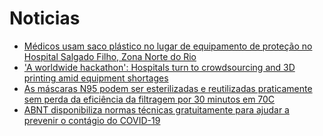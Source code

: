 # Noticias
  - [Médicos usam saco plástico no lugar de equipamento de proteção no Hospital Salgado Filho, Zona Norte do Rio](https://g1.globo.com/rj/rio-de-janeiro/noticia/2020/03/20/medicos-usam-saco-plastico-no-lugar-de-equipamento-de-protecao-no-hospital-salgado-filho-zona-norte-do-rio.ghtml)
  - ['A worldwide hackathon': Hospitals turn to crowdsourcing and 3D printing amid equipment shortages](https://www.nbcnews.com/tech/innovation/worldwide-hackathon-hospitals-turn-crowdsourcing-3d-printing-amid-equipment-shortages-n1165026)
  - [As máscaras N95 podem ser esterilizadas e reutilizadas praticamente sem perda da eficiência da filtragem por 30 minutos em 70C](https://m.box.com/shared_item/https%3A%2F%2Fstanfordmedicine.box.com%2Fv%2Fcovid19-PPE-1-1)
  - [ABNT disponibiliza normas técnicas gratuitamente para ajudar a prevenir o contágio do COVID-19](
http://www.abnt.org.br/noticias/6786-abnt-disponibiliza-normas-tecnicas-gratuitamente-para-ajudar-a-prevenir-o-contagio-do-covid-19)
